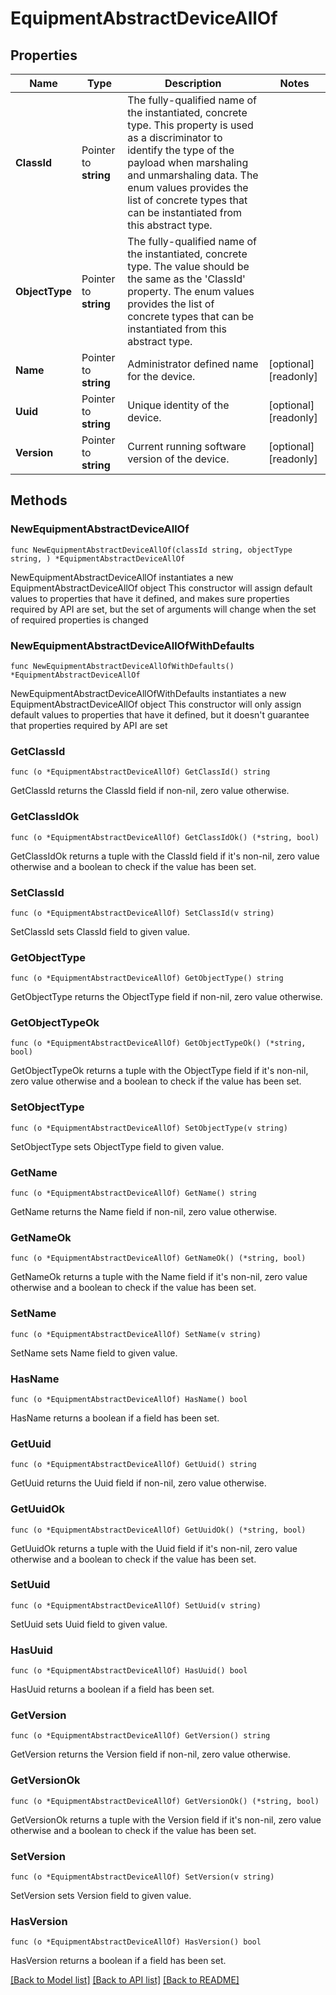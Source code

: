 # EquipmentAbstractDeviceAllOf

## Properties

Name | Type | Description | Notes
------------ | ------------- | ------------- | -------------
**ClassId** | Pointer to **string** | The fully-qualified name of the instantiated, concrete type. This property is used as a discriminator to identify the type of the payload when marshaling and unmarshaling data. The enum values provides the list of concrete types that can be instantiated from this abstract type. | 
**ObjectType** | Pointer to **string** | The fully-qualified name of the instantiated, concrete type. The value should be the same as the &#39;ClassId&#39; property. The enum values provides the list of concrete types that can be instantiated from this abstract type. | 
**Name** | Pointer to **string** | Administrator defined name for the device. | [optional] [readonly] 
**Uuid** | Pointer to **string** | Unique identity of the device. | [optional] [readonly] 
**Version** | Pointer to **string** | Current running software version of the device. | [optional] [readonly] 

## Methods

### NewEquipmentAbstractDeviceAllOf

`func NewEquipmentAbstractDeviceAllOf(classId string, objectType string, ) *EquipmentAbstractDeviceAllOf`

NewEquipmentAbstractDeviceAllOf instantiates a new EquipmentAbstractDeviceAllOf object
This constructor will assign default values to properties that have it defined,
and makes sure properties required by API are set, but the set of arguments
will change when the set of required properties is changed

### NewEquipmentAbstractDeviceAllOfWithDefaults

`func NewEquipmentAbstractDeviceAllOfWithDefaults() *EquipmentAbstractDeviceAllOf`

NewEquipmentAbstractDeviceAllOfWithDefaults instantiates a new EquipmentAbstractDeviceAllOf object
This constructor will only assign default values to properties that have it defined,
but it doesn't guarantee that properties required by API are set

### GetClassId

`func (o *EquipmentAbstractDeviceAllOf) GetClassId() string`

GetClassId returns the ClassId field if non-nil, zero value otherwise.

### GetClassIdOk

`func (o *EquipmentAbstractDeviceAllOf) GetClassIdOk() (*string, bool)`

GetClassIdOk returns a tuple with the ClassId field if it's non-nil, zero value otherwise
and a boolean to check if the value has been set.

### SetClassId

`func (o *EquipmentAbstractDeviceAllOf) SetClassId(v string)`

SetClassId sets ClassId field to given value.


### GetObjectType

`func (o *EquipmentAbstractDeviceAllOf) GetObjectType() string`

GetObjectType returns the ObjectType field if non-nil, zero value otherwise.

### GetObjectTypeOk

`func (o *EquipmentAbstractDeviceAllOf) GetObjectTypeOk() (*string, bool)`

GetObjectTypeOk returns a tuple with the ObjectType field if it's non-nil, zero value otherwise
and a boolean to check if the value has been set.

### SetObjectType

`func (o *EquipmentAbstractDeviceAllOf) SetObjectType(v string)`

SetObjectType sets ObjectType field to given value.


### GetName

`func (o *EquipmentAbstractDeviceAllOf) GetName() string`

GetName returns the Name field if non-nil, zero value otherwise.

### GetNameOk

`func (o *EquipmentAbstractDeviceAllOf) GetNameOk() (*string, bool)`

GetNameOk returns a tuple with the Name field if it's non-nil, zero value otherwise
and a boolean to check if the value has been set.

### SetName

`func (o *EquipmentAbstractDeviceAllOf) SetName(v string)`

SetName sets Name field to given value.

### HasName

`func (o *EquipmentAbstractDeviceAllOf) HasName() bool`

HasName returns a boolean if a field has been set.

### GetUuid

`func (o *EquipmentAbstractDeviceAllOf) GetUuid() string`

GetUuid returns the Uuid field if non-nil, zero value otherwise.

### GetUuidOk

`func (o *EquipmentAbstractDeviceAllOf) GetUuidOk() (*string, bool)`

GetUuidOk returns a tuple with the Uuid field if it's non-nil, zero value otherwise
and a boolean to check if the value has been set.

### SetUuid

`func (o *EquipmentAbstractDeviceAllOf) SetUuid(v string)`

SetUuid sets Uuid field to given value.

### HasUuid

`func (o *EquipmentAbstractDeviceAllOf) HasUuid() bool`

HasUuid returns a boolean if a field has been set.

### GetVersion

`func (o *EquipmentAbstractDeviceAllOf) GetVersion() string`

GetVersion returns the Version field if non-nil, zero value otherwise.

### GetVersionOk

`func (o *EquipmentAbstractDeviceAllOf) GetVersionOk() (*string, bool)`

GetVersionOk returns a tuple with the Version field if it's non-nil, zero value otherwise
and a boolean to check if the value has been set.

### SetVersion

`func (o *EquipmentAbstractDeviceAllOf) SetVersion(v string)`

SetVersion sets Version field to given value.

### HasVersion

`func (o *EquipmentAbstractDeviceAllOf) HasVersion() bool`

HasVersion returns a boolean if a field has been set.


[[Back to Model list]](../README.md#documentation-for-models) [[Back to API list]](../README.md#documentation-for-api-endpoints) [[Back to README]](../README.md)


